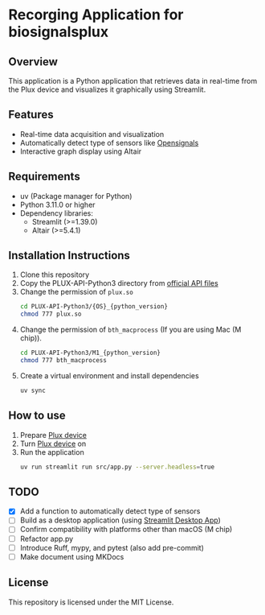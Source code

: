 # Recorging Application for biosignalsplux

## Overview
This application is a Python application that retrieves data in real-time from the Plux device and visualizes it graphically using Streamlit.

## Features
- Real-time data acquisition and visualization
- Automatically detect type of sensors like [Opensignals](https://www.pluxbiosignals.com/pages/opensignals)
- Interactive graph display using Altair

## Requirements
- uv (Package manager for Python)
- Python 3.11.0 or higher
- Dependency libraries:
  - Streamlit (>=1.39.0)
  - Altair (>=5.4.1)

## Installation Instructions
1. Clone this repository
2. Copy the PLUX-API-Python3 directory from [official API files](https://github.com/pluxbiosignals/python-samples.git)
3. Change the permission of `plux.so`
    ```bash
    cd PLUX-API-Python3/{OS}_{python_version}
    chmod 777 plux.so
    ```
4. Change the permission of `bth_macprocess` (If you are using Mac (M chip)).  
    ```bash
    cd PLUX-API-Python3/M1_{python_version}
    chmod 777 bth_macprocess
    ```
5. Create a virtual environment and install dependencies
    ```bash
    uv sync
    ```

## How to use
1. Prepare [Plux device](https://www.pluxbiosignals.com/collections/data-acquisition-systems/products/8-channel-biosignals-kit)
2. Turn [Plux device](https://www.pluxbiosignals.com/collections/data-acquisition-systems/products/8-channel-biosignals-kit) on
3. Run the application
    ```bash
    uv run streamlit run src/app.py --server.headless=true 
    ```
## TODO
- [x] Add a function to automatically detect type of sensors
- [ ] Build as a desktop application (using [Streamlit Desktop App](https://github.com/ohtaman/streamlit-desktop-app))
- [ ] Confirm compatibility with platforms other than macOS (M chip)
- [ ] Refactor app.py
- [ ] Introduce Ruff, mypy, and pytest (also add pre-commit)
- [ ] Make document using MKDocs

## License
This repository is licensed under the MIT License.